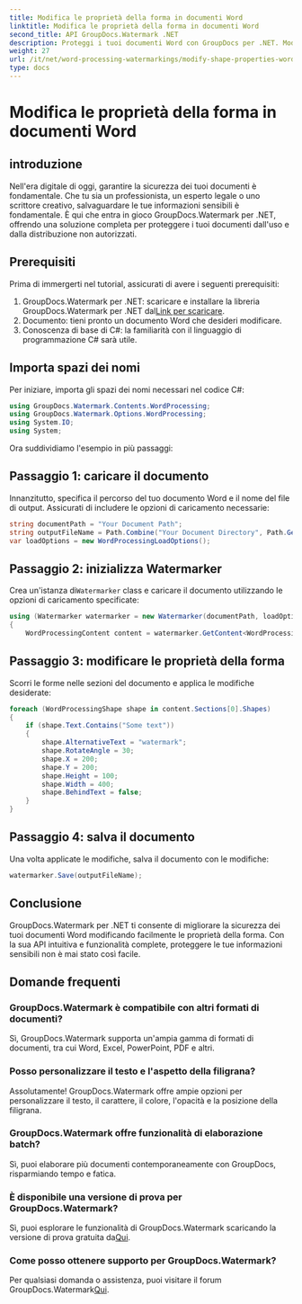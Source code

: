 ```yaml
---
title: Modifica le proprietà della forma in documenti Word
linktitle: Modifica le proprietà della forma in documenti Word
second_title: API GroupDocs.Watermark .NET
description: Proteggi i tuoi documenti Word con GroupDocs per .NET. Modifica facilmente le proprietà della forma per una maggiore sicurezza.
weight: 27
url: /it/net/word-processing-watermarkings/modify-shape-properties-word-docs/
type: docs
---
```

# Modifica le proprietà della forma in documenti Word

## introduzione
Nell'era digitale di oggi, garantire la sicurezza dei tuoi documenti è fondamentale. Che tu sia un professionista, un esperto legale o uno scrittore creativo, salvaguardare le tue informazioni sensibili è fondamentale. È qui che entra in gioco GroupDocs.Watermark per .NET, offrendo una soluzione completa per proteggere i tuoi documenti dall'uso e dalla distribuzione non autorizzati.
## Prerequisiti
Prima di immergerti nel tutorial, assicurati di avere i seguenti prerequisiti:
1.  GroupDocs.Watermark per .NET: scaricare e installare la libreria GroupDocs.Watermark per .NET dal[Link per scaricare](https://releases.groupdocs.com/Watermark/net/).
2. Documento: tieni pronto un documento Word che desideri modificare.
3. Conoscenza di base di C#: la familiarità con il linguaggio di programmazione C# sarà utile.

## Importa spazi dei nomi
Per iniziare, importa gli spazi dei nomi necessari nel codice C#:
```csharp
using GroupDocs.Watermark.Contents.WordProcessing;
using GroupDocs.Watermark.Options.WordProcessing;
using System.IO;
using System;
```
Ora suddividiamo l'esempio in più passaggi:
## Passaggio 1: caricare il documento
Innanzitutto, specifica il percorso del tuo documento Word e il nome del file di output. Assicurati di includere le opzioni di caricamento necessarie:
```csharp
string documentPath = "Your Document Path";
string outputFileName = Path.Combine("Your Document Directory", Path.GetFileName(documentPath));
var loadOptions = new WordProcessingLoadOptions();
```
## Passaggio 2: inizializza Watermarker
Crea un'istanza di`Watermarker` class e caricare il documento utilizzando le opzioni di caricamento specificate:
```csharp
using (Watermarker watermarker = new Watermarker(documentPath, loadOptions))
{
    WordProcessingContent content = watermarker.GetContent<WordProcessingContent>();
```
## Passaggio 3: modificare le proprietà della forma
Scorri le forme nelle sezioni del documento e applica le modifiche desiderate:
```csharp
foreach (WordProcessingShape shape in content.Sections[0].Shapes)
{
    if (shape.Text.Contains("Some text"))
    {
        shape.AlternativeText = "watermark";
        shape.RotateAngle = 30;
        shape.X = 200;
        shape.Y = 200;
        shape.Height = 100;
        shape.Width = 400;
        shape.BehindText = false;
    }
}
```
## Passaggio 4: salva il documento
Una volta applicate le modifiche, salva il documento con le modifiche:
```csharp
watermarker.Save(outputFileName);
```
## Conclusione
GroupDocs.Watermark per .NET ti consente di migliorare la sicurezza dei tuoi documenti Word modificando facilmente le proprietà della forma. Con la sua API intuitiva e funzionalità complete, proteggere le tue informazioni sensibili non è mai stato così facile.

## Domande frequenti
### GroupDocs.Watermark è compatibile con altri formati di documenti?
Sì, GroupDocs.Watermark supporta un'ampia gamma di formati di documenti, tra cui Word, Excel, PowerPoint, PDF e altri.
### Posso personalizzare il testo e l'aspetto della filigrana?
Assolutamente! GroupDocs.Watermark offre ampie opzioni per personalizzare il testo, il carattere, il colore, l'opacità e la posizione della filigrana.
### GroupDocs.Watermark offre funzionalità di elaborazione batch?
Sì, puoi elaborare più documenti contemporaneamente con GroupDocs, risparmiando tempo e fatica.
### È disponibile una versione di prova per GroupDocs.Watermark?
 Sì, puoi esplorare le funzionalità di GroupDocs.Watermark scaricando la versione di prova gratuita da[Qui](https://releases.groupdocs.com/).
### Come posso ottenere supporto per GroupDocs.Watermark?
 Per qualsiasi domanda o assistenza, puoi visitare il forum GroupDocs.Watermark[Qui](https://forum.groupdocs.com/c/watermark/19).